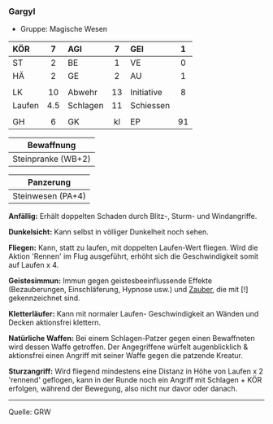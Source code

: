 ### Gargyl

- Gruppe: Magische Wesen

| KÖR    |  7  | AGI      |  7  | GEI        |  1  |
| :----- | :-: | :------- | :-: | :--------- | :-: |
| ST     |  2  | BE       |  1  | VE         |  0  |
| HÄ     |  2  | GE       |  2  | AU         |  1  |
|        |     |          |     |            |     |
| LK     | 10  | Abwehr   | 13  | Initiative |  8  |
| Laufen | 4.5 | Schlagen | 11  | Schiessen  |     |
|        |     |          |     |            |     |
| GH     |  6  | GK       | kl  | EP         | 91  |

|     Bewaffnung     |
| :----------------: |
| Steinpranke (WB+2) |

|     Panzerung     |
| :---------------: |
| Steinwesen (PA+4) |

**Anfällig:** Erhält doppelten Schaden durch Blitz-, Sturm- und Windangriffe.

**Dunkelsicht:** Kann selbst in völliger Dunkelheit noch sehen.

**Fliegen:** Kann, statt zu laufen, mit doppelten Laufen-Wert fliegen. Wird die Aktion 'Rennen' im Flug ausgeführt, erhöht sich die Geschwindigkeit somit auf Laufen x 4.

**Geistesimmun:** Immun gegen geistesbeeinflussende Effekte (Bezauberungen, Einschläferung, Hypnose usw.) und [Zauber](../../fanwerk/zauber/zauber.md), die mit [!] gekennzeichnet sind.

**Kletterläufer:** Kann mit normaler Laufen- Geschwindigkeit an Wänden und Decken aktionsfrei klettern.

**Natürliche Waffen:** Bei einem Schlagen-Patzer gegen einen Bewaffneten wird dessen Waffe getroffen. Der Angegriffene würfelt augenblicklich & aktionsfrei einen Angriff mit seiner Waffe gegen die patzende Kreatur.

**Sturzangriff:** Wird fliegend mindestens eine Distanz in Höhe von Laufen x 2 'rennend' geflogen, kann in der Runde noch ein Angriff mit Schlagen + KÖR erfolgen, während der Bewegung, also nicht nur davor oder danach.

---

Quelle: GRW
